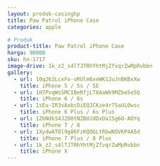 ```yaml
---
layout: produk-casinghp
title: Paw Patrol iPhone Case
categories: apple

# Produk
product-title: Paw Patrol iPhone Case
harga: 90000
sku: hn-1717
image-drive: 1k_z2_s4lTJTRhYhtMjZfvqrZwMpRvbbn
gallery:
  - url: 10q263LcxFo-oRUlm6xeWK12uJnBKBxXw
    title: iPhone 5 / 5s / SE
  - url: 1H7PvqWsSMCIBeRfjLT8AaWk9MZbe5e5Q
    title: iPhone 6 / 6s
  - url: 1sEu-IR3vAxbcDiEQJCKze4r75aULOwsc
    title: iPhone 6 Plus / 6s Plus
  - url: 1Z6NdkS4J2O0tNZBUJdDxOa1Sg6O-AOYq
    title: iPhone 7 / 8
  - url: 1XydwATOl9g86FzKQOGLtRbwNOVKP4A5d
    title: iPhone 7 Plus / 8 Plus
  - url: 1k_z2_s4lTJTRhYhtMjZfvqrZwMpRvbbn
    title: iPhone X
---
```

